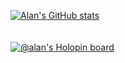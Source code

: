 [![Alan's GitHub stats](https://github-readme-stats.vercel.app/api?username=a-1an&show_icons=true&theme=dark)](https://github.com/anuraghazra/github-readme-stats)
<br><br><br>
[![@alan's Holopin board](https://holopin.io/api/user/board?user=alan)](https://holopin.io/@alan)

